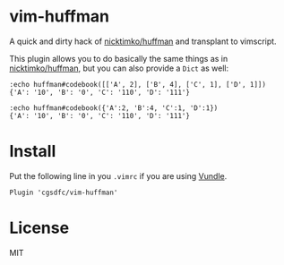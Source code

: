# vim-huffman
A quick and dirty hack of [nicktimko/huffman](https://github.com/nicktimko/huffman.git) and transplant to vimscript.

This plugin allows you to do basically the same things as in [nicktimko/huffman](https://github.com/nicktimko/huffman.git), but you can also provide a ``Dict`` as well:
```vim
:echo huffman#codebook([['A', 2], ['B', 4], ['C', 1], ['D', 1]])
{'A': '10', 'B': '0', 'C': '110', 'D': '111'}

:echo huffman#codebook({'A':2, 'B':4, 'C':1, 'D':1})
{'A': '10', 'B': '0', 'C': '110', 'D': '111'}
```

# Install
Put the following line in you ``.vimrc`` if you are using [Vundle](https://github.com/VundleVim/Vundle.vim).
```vim
Plugin 'cgsdfc/vim-huffman'
```

# License
MIT
